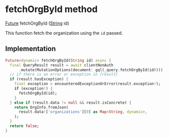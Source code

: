 


# fetchOrgById method








[Future](https://api.flutter.dev/flutter/dart-async/Future-class.html) fetchOrgById
([String](https://api.flutter.dev/flutter/dart-core/String-class.html) id)





<p>This function fetch the organization using the <code>id</code> passed.</p>



## Implementation

```dart
Future<dynamic> fetchOrgById(String id) async {
  final QueryResult result = await clientNonAuth
      .mutate(MutationOptions(document: gql(_query.fetchOrgById(id))));
  // if there is an error or exception in [result]
  if (result.hasException) {
    final exception = encounteredExceptionOrError(result.exception!);
    if (exception!) {
      fetchOrgById(id);
    }
  } else if (result.data != null && result.isConcrete) {
    return OrgInfo.fromJson(
      result.data!['organizations'][0] as Map<String, dynamic>,
    );
  }
  return false;
}
```







